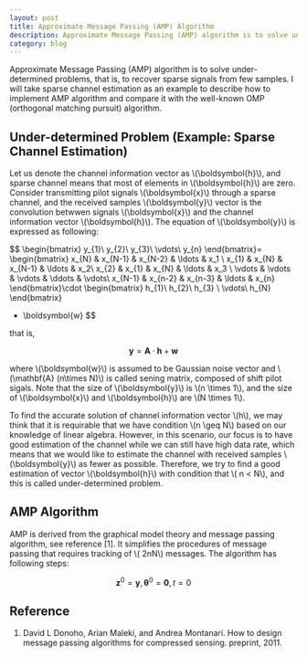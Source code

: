 ```yaml
---
layout: post
title: Approximate Message Passing (AMP) Algorithm
description: Approximate Message Passing (AMP) algorithm is to solve under-determined problem, that is, to recover sparse signals from few samples. I will take sparse channel estimation as an example to describe how to implement AMP algorithm and compare it with the well-known OMP (orthogonal matching pursuit) algorithm.
category: blog
---
```

<script src="https://cdn.mathjax.org/mathjax/latest/MathJax.js?config=TeX-AMS-MML_HTMLorMML" type="text/javascript"></script>

Approximate Message Passing (AMP) algorithm is to solve under-determined problems, that is, to recover sparse signals from few samples. I will take sparse channel estimation as an example to describe how to implement AMP algorithm and compare it with the well-known OMP (orthogonal matching pursuit) algorithm.

## Under-determined Problem (Example: Sparse Channel Estimation)
Let us denote the channel information vector as \\(\boldsymbol{h}\\), and sparse channel means that most of elements in \\(\boldsymbol{h}\\) are zero. Consider transmitting pilot signals \\(\boldsymbol{x}\\) through a sparse channel, and the received samples \\(\boldsymbol{y}\\) vector is the convolution betwwen signals \\(\boldsymbol{x}\\) and the channel information vector \\(\boldsymbol{h}\\). The equation of \\(\boldsymbol{y}\\) is expressed as following:

$$
\begin{bmatrix}
y_{1}\\
y_{2}\\
y_{3}\\
\vdots\\
y_{n}
\end{bmatrix}=
\begin{bmatrix}
x_{N} & x_{N-1} & x_{N-2} & \ldots & x_1 \\
x_{1} & x_{N} & x_{N-1} & \ldots & x_2\\
x_{2} & x_{1} & x_{N} & \ldots & x_3 \\
\vdots & \vdots & \vdots & \ddots & \vdots\\
x_{N-1} & x_{n-2} & x_{n-3} & \ldots & x_{n}
\end{bmatrix}\cdot
\begin{bmatrix}
h_{1}\\
h_{2}\\
h_{3} \\
\vdots\\
h_{N}
\end{bmatrix}
+ \boldsymbol{w}
$$

that is,

$$\boldsymbol{y}=\mathbf{A}\cdot\boldsymbol{h} +\boldsymbol{w}$$

where \\(\boldsymbol{w}\\) is assumed to be Gaussian noise vector and \\(\mathbf{A} (n\times N)\\) is called sening matrix, composed of shift pilot sigals. Note that the size of \\(\boldsymbol{y}\\) is \\(n \times 1\\), and the size of \\(\boldsymbol{x}\\) and \\(\boldsymbol{h}\\) are \\(N \times 1\\).

To find the accurate solution of channel information vector \\(h\\), we may think that it is requirable that we have condition \\(n \geq N\\) based on our knowledge of linear algebra. However, in this scenario, our focus is to have good estimation of the channel while we can still have high data rate, which means that we would like to estimate the channel with received samples \\(\boldsymbol{y}\\) as fewer as possible. Therefore, we try to find a good estimation of vector \\(\boldsymbol{h}\\) with condition that \\( n < N\\), and this is called under-determined problem.

## AMP Algorithm
AMP is derived from the graphical model theory and message passing algorithm, see reference [1]. It simplifies the procedures of message passing that requires tracking of \\( 2nN\\) messages. The algorithm has following steps:

$$
 \boldsymbol{z}^0 = \boldsymbol{y}, \boldsymbol{\theta}^0 = \boldsymbol{0}, t=0
$$

## Reference
1. David L Donoho, Arian Maleki, and Andrea Montanari. How to design message passing algorithms for compressed sensing. preprint, 2011.


